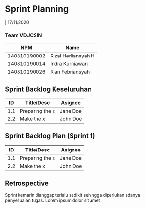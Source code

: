 # Sprint Planning

| 17/11/2020

### Team VDJCSIN

| NPM          | Name                |
| ------------ | ------------------- |
| 140810190002 | Rizal Herliansyah H |
| 140810190014 | Indra Kurniawan     |
| 140810190026 | Rian Febriansyah    |

## Sprint Backlog Keseluruhan

| ID  | Title/Desc      | Asignee  |
| --- | --------------- | -------- |
| 1.1 | Preparing the x | Jane Doe |
| 2.2 | Make the x      | John Doe |

## Sprint Backlog Plan (Sprint 1)

| ID  | Title/Desc      | Asignee  |
| --- | --------------- | -------- |
| 1.1 | Preparing the x | Jane Doe |
| 2.2 | Make the x      | John Doe |

## Retrospective

Sprint kemarin dianggap terlalu sedikit sehingga diperlukan adanya penyesuaian tugas. Lorem ipsum dolor sit amet
